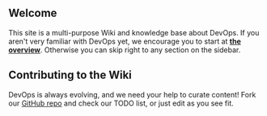 
## Welcome
This site is a multi-purpose Wiki and knowledge base about DevOps. If you aren't very familiar with DevOps yet, we encourage you to start at <a href="overview.html" style="font-weight: bold">the overview</a>. Otherwise you can skip right to any section on the sidebar.

## Contributing to the Wiki
DevOps is always evolving, and we need your help to curate content! Fork our [GitHub repo](https://github.com/peterwwillis/devopsyoga-content/) and check our TODO list, or just edit as you see fit.

